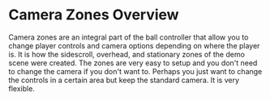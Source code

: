 # Camera Zones Overview

Camera zones are an integral part of the ball controller that allow you to change player controls and camera options depending on where the player is.  It is how the sidescroll, overhead, and stationary zones
of the demo scene were created.  The zones are very easy to setup and you don't need to change the camera if you don't want to.  Perhaps you just want to change the controls in a certain area but keep the standard camera.  It
is very flexible.


